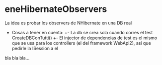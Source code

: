 eneHibernateObservers
=====================

La idea es probar los observers de NHibernate en una DB real

- Cosas a tener en cuenta: 
  +- La db se crea sola cuando corres el test CreateDBConTutti()
  +- El injector de dependencias de test es el mismo que se usa para los controllers (el del framework WebApi2), así que pedirle la ISession a el

bla bla bla...
